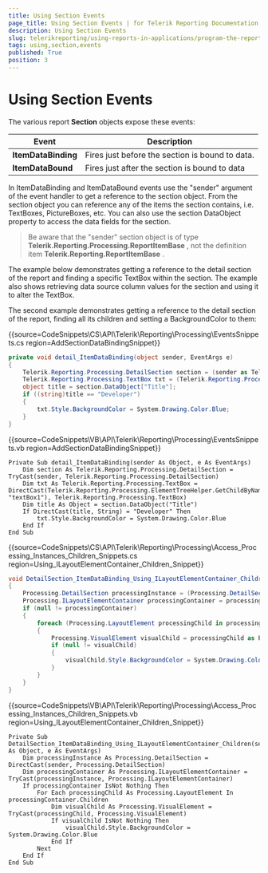```yaml
---
title: Using Section Events
page_title: Using Section Events | for Telerik Reporting Documentation
description: Using Section Events
slug: telerikreporting/using-reports-in-applications/program-the-report-definition/report-events/using-section-events
tags: using,section,events
published: True
position: 3
---
```


# Using Section Events



The various report __Section__  objects expose these events:         

| Event | Description |
| ------ | ------ |
| __ItemDataBinding__ |Fires just before the section is bound to data.|
| __ItemDataBound__ |Fires just after the section is bound to data|

In ItemDataBinding and ItemDataBound events use the "sender" argument of the event handler to get a           reference to the section object. From the section object you can reference any of the items the section contains,           i.e. TextBoxes, PictureBoxes, etc. You can also use the section DataObject property to access the data fields           for the section.         

> Be aware that the "sender" section object is of type              __Telerik.Reporting.Processing.ReportItemBase__ , not the             definition item  __Telerik.Reporting.ReportItemBase__ .           

The example below demonstrates getting a reference to the detail section of the report and finding a specific           TextBox within the section. The example also shows retrieving data source column values for the section and           using it to alter the TextBox. 

The second example demonstrates getting a reference to the detail section of the report, finding all its children and setting a BackgroundColor to them:

{{source=CodeSnippets\CS\API\Telerik\Reporting\Processing\EventsSnippets.cs region=AddSectionDataBindingSnippet}}
````C#
private void detail_ItemDataBinding(object sender, EventArgs e)
{
    Telerik.Reporting.Processing.DetailSection section = (sender as Telerik.Reporting.Processing.DetailSection);
    Telerik.Reporting.Processing.TextBox txt = (Telerik.Reporting.Processing.TextBox)Telerik.Reporting.Processing.ElementTreeHelper.GetChildByName(section, "textBox1");
    object title = section.DataObject["Title"];
    if ((string)title == "Developer")
    {
        txt.Style.BackgroundColor = System.Drawing.Color.Blue;
    }
}
````
{{source=CodeSnippets\VB\API\Telerik\Reporting\Processing\EventsSnippets.vb region=AddSectionDataBindingSnippet}}
````VB
Private Sub detail_ItemDataBinding(sender As Object, e As EventArgs)
    Dim section As Telerik.Reporting.Processing.DetailSection = TryCast(sender, Telerik.Reporting.Processing.DetailSection)
    Dim txt As Telerik.Reporting.Processing.TextBox = DirectCast(Telerik.Reporting.Processing.ElementTreeHelper.GetChildByName(section, "textBox1"), Telerik.Reporting.Processing.TextBox)
    Dim title As Object = section.DataObject("Title")
    If DirectCast(title, String) = "Developer" Then
        txt.Style.BackgroundColor = System.Drawing.Color.Blue
    End If
End Sub
````
{{source=CodeSnippets\CS\API\Telerik\Reporting\Processing\Access_Processing_Instances_Children_Snippets.cs region=Using_ILayoutElementContainer_Children_Snippet}}
````C#
void DetailSection_ItemDataBinding_Using_ILayoutElementContainer_Children(object sender, EventArgs e)
{
    Processing.DetailSection processingInstance = (Processing.DetailSection)sender;
    Processing.ILayoutElementContainer processingContainer = processingInstance as Processing.ILayoutElementContainer;
    if (null != processingContainer)
    {
        foreach (Processing.LayoutElement processingChild in processingContainer.Children)
        {
            Processing.VisualElement visualChild = processingChild as Processing.VisualElement;
            if (null != visualChild)
            {
                visualChild.Style.BackgroundColor = System.Drawing.Color.Blue;
            }
        }
    }
}
````
{{source=CodeSnippets\VB\API\Telerik\Reporting\Processing\Access_Processing_Instances_Children_Snippets.vb region=Using_ILayoutElementContainer_Children_Snippet}}
````VB
Private Sub DetailSection_ItemDataBinding_Using_ILayoutElementContainer_Children(sender As Object, e As EventArgs)
    Dim processingInstance As Processing.DetailSection = DirectCast(sender, Processing.DetailSection)
    Dim processingContainer As Processing.ILayoutElementContainer = TryCast(processingInstance, Processing.ILayoutElementContainer)
    If processingContainer IsNot Nothing Then
        For Each processingChild As Processing.LayoutElement In processingContainer.Children
            Dim visualChild As Processing.VisualElement = TryCast(processingChild, Processing.VisualElement)
            If visualChild IsNot Nothing Then
                visualChild.Style.BackgroundColor = System.Drawing.Color.Blue
            End If
        Next
    End If
End Sub
````

